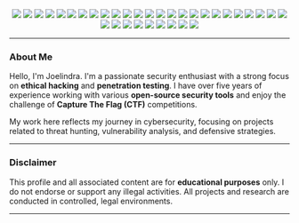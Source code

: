 <div align="center">
  <img src="https://img.shields.io/badge/Metasploit-7A1736?style=flat-square&logo=metasploit&logoColor=white">
  <img src="https://img.shields.io/badge/Nmap-7A7A7A?style=flat-square&logo=nmap&logoColor=white">
  <img src="https://img.shields.io/badge/Wireshark-0085B8?style=flat-square&logo=wireshark&logoColor=white">
  <img src="https://img.shields.io/badge/Kali_Linux-557CFF?style=flat-square&logo=kali-linux&logoColor=white">
  <img src="https://img.shields.io/badge/OSINT-003F5C?style=flat-square&logo=osint&logoColor=white">
  <img src="https://img.shields.io/badge/Nessus-1F6A58?style=flat-square&logo=nessus&logoColor=white">
  <img src="https://img.shields.io/badge/John_the_Ripper-0E79A2?style=flat-square&logo=john-the-ripper&logoColor=white">
  <img src="https://img.shields.io/badge/Hashcat-F17915?style=flat-square&logo=hashcat&logoColor=white">
  <img src="https://img.shields.io/badge/Parrot_Security-2F2D7F?style=flat-square&logo=parrot-security&logoColor=white">
  <img src="https://img.shields.io/badge/Spiderfoot-0081B3?style=flat-square&logo=spiderfoot&logoColor=white">
  <img src="https://img.shields.io/badge/SleuthKit-8F8F8F?style=flat-square&logo=sleuthkit&logoColor=white">
  <img src="https://img.shields.io/badge/ZAP-FF6347?style=flat-square&logo=owasp-zap&logoColor=white">
  <img src="https://img.shields.io/badge/SecurityTribe-212121?style=flat-square&logo=security-tribe&logoColor=white">
  <img src="https://img.shields.io/badge/Fir3wall-2980B9?style=flat-square&logo=firewall&logoColor=white">
  <img src="https://img.shields.io/badge/SecurityTools-3E3E3E?style=flat-square&logo=security-tools&logoColor=white">
  <img src="https://img.shields.io/badge/Phantom-888888?style=flat-square&logo=phantom&logoColor=white">
  <img src="https://img.shields.io/badge/ActiveDirectory-0A79D6?style=flat-square&logo=microsoft-active-directory&logoColor=white">
  <img src="https://img.shields.io/badge/Sysmon-EE0000?style=flat-square&logo=sysmon&logoColor=white">
  <img src="https://img.shields.io/badge/Fortinet-FD7E1D?style=flat-square&logo=fortinet&logoColor=white">
  <img src="https://img.shields.io/badge/Proxmark3-90A0C7?style=flat-square&logo=proxmark3&logoColor=white">
  <img src="https://img.shields.io/badge/Next-Generation_Firewall-1E92A6?style=flat-square&logo=firewall&logoColor=white">
  <img src="https://img.shields.io/badge/Security_Information_and_Event_Management-1A74B8?style=flat-square&logo=siem&logoColor=white">
  <img src="https://img.shields.io/badge/Cloudflare-FF6D6D?style=flat-square&logo=cloudflare&logoColor=white">
  <img src="https://img.shields.io/badge/Pentesting-073F61?style=flat-square&logo=penetration-testing&logoColor=white">
  <img src="https://img.shields.io/badge/Exploit-DB-59A14B?style=flat-square&logo=exploit-db&logoColor=white">
  <img src="https://img.shields.io/badge/TCPdump-FFC0CB?style=flat-square&logo=tcpdump&logoColor=white">
  <img src="https://img.shields.io/badge/Netcat-007BB8?style=flat-square&logo=netcat&logoColor=white">
  <img src="https://img.shields.io/badge/Firewall-5A2D8E?style=flat-square&logo=firewall&logoColor=white">
  <img src="https://img.shields.io/badge/Adversary_Tactics-70D2D2?style=flat-square&logo=adversary-tactics&logoColor=white">
  <img src="https://img.shields.io/badge/Threat_Hunting-56D74C?style=flat-square&logo=threathunting&logoColor=white">
  <img src="https://img.shields.io/badge/OSCP-0040FF?style=flat-square&logo=offensive-security&logoColor=white">
  <img src="https://img.shields.io/badge/OSWE-FF7B00?style=flat-square&logo=offensive-security&logoColor=white">
  <img src="https://img.shields.io/badge/Pwning-9E9E9E?style=flat-square&logo=pwn&logoColor=white">
  <img src="https://img.shields.io/badge/Seclists-FA5B00?style=flat-square&logo=seclists&logoColor=white">
</div>

---

### About Me

Hello, I'm Joelindra. I'm a passionate security enthusiast with a strong focus on **ethical hacking** and **penetration testing**. I have over five years of experience working with various **open-source security tools** and enjoy the challenge of **Capture The Flag (CTF)** competitions.

My work here reflects my journey in cybersecurity, focusing on projects related to threat hunting, vulnerability analysis, and defensive strategies.

---

### Disclaimer

This profile and all associated content are for **educational purposes** only. I do not endorse or support any illegal activities. All projects and research are conducted in controlled, legal environments.

---
